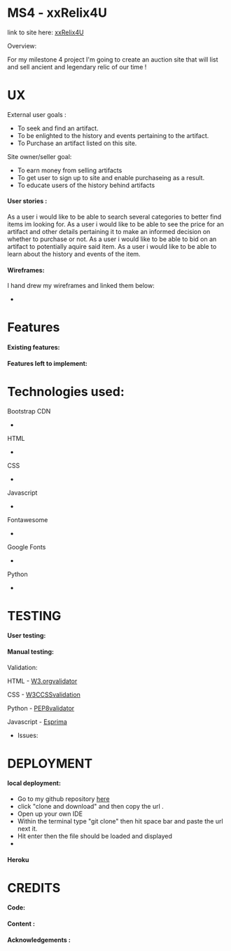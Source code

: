 # MS4 - xxRelix4U 

link to site here: [xxRelix4U]()

Overview: 

For my milestone 4 project I'm going to create an auction site that will list and sell ancient and legendary relic of our time !  
 

# UX


External user goals :

* To seek and find an artifact.
* To be enlighted to the history and events pertaining to the artifact. 
* To Purchase an artifact listed on this site. 


Site owner/seller goal: 

* To earn money from selling artifacts
* To get user to sign up to site and enable purchaseing as a result. 
* To educate users of the history behind artifacts 

#### User stories :

As a user i would like to be able to search several categories to better find items im looking for. 
As a user i would like to be able to see the price for an artifact and other details pertaining it to make an informed decision on whether to purchase or not. 
As a user i would like to be able to bid on an artifact to potentially aquire said item.
As a user i would like to be able to learn about the history and events of the item. 



#### Wireframes:

I hand drew my wireframes and linked them below:

* []()

# Features

#### Existing features: 





#### Features left to implement:



# Technologies used: 

Bootstrap CDN 

* 

HTML

*

CSS 
 
* 
Javascript 

* 

Fontawesome

* 

Google Fonts 

* 
Python 

*



# TESTING 

#### User testing: 



#### Manual testing: 


 Validation: 

 HTML -  [W3.orgvalidator](https://validator.w3.org/nu/) 

 CSS -  [W3CCSSvalidation](https://jigsaw.w3.org/css-validator) 

Python - [PEP8validator](http://pep8online.com/) 

Javascript - [Esprima](https://esprima.org/demo/validate.html) 


* Issues:


# DEPLOYMENT

#### local deployment: 

* Go to my github repository [here]()
* click "clone and download" and then copy the url . 
* Open up your own IDE  
* Within the terminal type "git clone" then hit space bar and paste the url next it. 
* Hit enter then the file should be loaded and displayed 
* 
#### Heroku 


# CREDITS

 #### Code: 
 
  


#### Content : 


#### Acknowledgements : 

